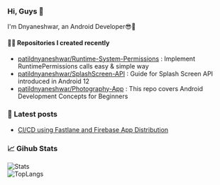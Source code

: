 ### Hi, Guys 👋 

I'm Dnyaneshwar, an Android Developer😎📱

#### 👨‍💻 Repositories I created recently
- [patildnyaneshwar/Runtime-System-Permissions](https://github.com/patildnyaneshwar/RuntimePermissions) : Implement RuntimePermissions calls easy & simple way
- [patildnyaneshwar/SplashScreen-API](https://github.com/patildnyaneshwar/SplashScreen) : Guide for Splash Screen API introduced in Android 12
- [patildnyaneshwar/Photography-App](https://github.com/patildnyaneshwar/StudyProject/tree/load-photos) : This repo covers Android Development Concepts for Beginners

### 📄 Latest posts
- [CI/CD using Fastlane and Firebase App Distribution](https://gist.github.com/patildnyaneshwar/12ba882d7613cf2fb1b66e3ccb5f246f)

### 📈 Gihub Stats

![Stats](https://github-readme-stats.vercel.app/api?username=patildnyaneshwar&show_icons=true&theme=chartreuse-dark)     
![TopLangs](https://github-readme-stats.vercel.app/api/top-langs?username=patildnyaneshwar&layout=compact&show_icons=true&theme=chartreuse-dark)

<!---
patildnyaneshwar/patildnyaneshwar is a ✨ special ✨ repository because its `README.md` (this file) appears on your GitHub profile.
You can click the Preview link to take a look at your changes.
--->
